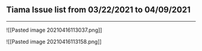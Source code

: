 ## Tiama Issue list from 03/22/2021 to 04/09/2021
---
![[Pasted image 20210416113037.png]]

![[Pasted image 20210416113158.png]]